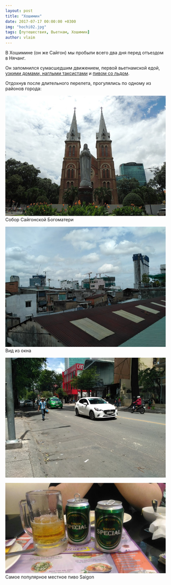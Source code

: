 ```yaml
---
layout: post
title: "Хошимин"
date: 2017-07-17 00:00:00 +0300
img: "hochi02.jpg"
tags: [путешествия, Вьетнам, Хошимин]
author: vlaim
---
```


В Хошимине (он же Сайгон) мы пробыли всего два дня перед отъездом в Нячанг.

Он запомнился сумасшедшим движением, первой вьетнамской едой, [узкими домами, наглыми таксистами](https://t.me/vietnotes/10) и [пивом со льдом](https://t.me/vietnotes/12).

Отдохнув после длительного перелета, прогулялись по одному из районов города:

[![hochi02](/assets/img/hochi02.jpg)](/assets/img/hochi02.jpg) Собор Сайгонской Богоматери

[![hochi01](/assets/img/hochi01.jpg)](/assets/img/hochi01.jpg) Вид из окна

[![hochi03](/assets/img/hochi03.jpg)](/assets/img/hochi03.jpg)

[![2017-08-18 11.38.05](/assets/img/2017-08-18-11.38.05.jpg)](/assets/img/2017-08-18-11.38.05.jpg) Самое популярное местное пиво Saigon